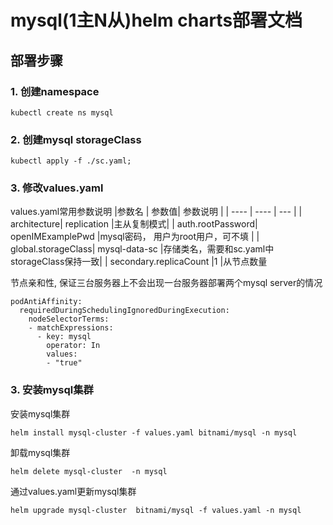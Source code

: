 # mysql(1主N从)helm charts部署文档
## 部署步骤
### 1. 创建namespace
```
kubectl create ns mysql
```
### 2. 创建mysql storageClass
```
kubectl apply -f ./sc.yaml;
```

### 3. 修改values.yaml
values.yaml常用参数说明
|参数名   | 参数值|  参数说明    |
|  ----  | ----  | --- |
| architecture| replication |主从复制模式|
| auth.rootPassword| openIMExamplePwd  |mysql密码， 用户为root用户，可不填 |
| global.storageClass| mysql-data-sc |存储类名，需要和sc.yaml中storageClass保持一致|
| secondary.replicaCount	|1 |从节点数量

节点亲和性, 保证三台服务器上不会出现一台服务器部署两个mysql server的情况
```
podAntiAffinity:
  requiredDuringSchedulingIgnoredDuringExecution:
    nodeSelectorTerms:
    - matchExpressions:
      - key: mysql
        operator: In
        values:
        - "true"
```

### 3. 安装mysql集群
安装mysql集群
```
helm install mysql-cluster -f values.yaml bitnami/mysql -n mysql
```

卸载mysql集群
```
helm delete mysql-cluster  -n mysql
```

通过values.yaml更新mysql集群
```
helm upgrade mysql-cluster  bitnami/mysql -f values.yaml -n mysql
```